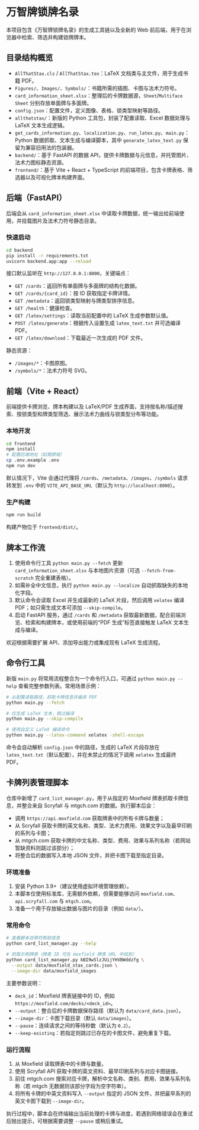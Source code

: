# 万智牌锁牌名录

本项目包含《万智牌锁牌名录》的生成工具链以及全新的 Web 前后端，用于在浏览器中检索、筛选并构建锁牌牌本。

## 目录结构概览

- `AllThatStax.cls` / `AllThatStax.tex`：LaTeX 文档类与主文件，用于生成书籍 PDF。
- `Figures/`、`Images/`、`Symbols/`：书籍所需的插图、卡图与法术力符号。
- `card_information_sheet.xlsx`：整理后的卡牌数据源，`Sheet`/`Multiface Sheet` 分别存放单面牌与多面牌。
- `config.json`：配置文件，定义图像、表格、锁类型映射等路径。
- `allthatstax/`：新版的 Python 工具包，封装了配置读取、Excel 数据处理与 LaTeX 文本生成逻辑。
- `get_cards_information.py`、`localization.py`、`run_latex.py`、`main.py`：Python 数据抓取、文本生成与编译脚本，其中 `genarate_latex_text.py` 保留为兼容旧用法的包装器。
- `backend/`：基于 FastAPI 的数据 API，提供卡牌数据与元信息，并托管图片、法术力图标静态资源。
- `frontend/`：基于 Vite + React + TypeScript 的前端项目，包含卡牌表格、筛选器以及可视化牌本构建界面。

## 后端（FastAPI）

后端会从 `card_information_sheet.xlsx` 中读取卡牌数据，统一输出给前端使用，并挂载图片及法术力符号静态目录。

### 快速启动

```bash
cd backend
pip install -r requirements.txt
uvicorn backend.app:app --reload
```

接口默认监听在 `http://127.0.0.1:8000`，关键端点：

- `GET /cards`：返回所有单面牌与多面牌的结构化数据。
- `GET /cards/{card_id}`：按 ID 获取指定卡牌详情。
- `GET /metadata`：返回锁类型映射与牌类型排序信息。
- `GET /health`：健康检查。
- `GET /latex/settings`：读取当前配置中的 LaTeX 生成参数默认值。
- `POST /latex/generate`：根据传入设置生成 `latex_text.txt` 并可选编译 PDF。
- `GET /latex/download`：下载最近一次生成的 PDF 文件。

静态资源：

- `/images/*`：卡图原图。
- `/symbols/*`：法术力符号 SVG。

## 前端（Vite + React）

前端提供卡牌浏览、牌本构建以及 LaTeX/PDF 生成界面，支持按名称/描述搜索、按锁类型和牌类型筛选、展示法术力曲线与锁类型分布等功能。

### 本地开发

```bash
cd frontend
npm install
# 配置后端地址（如需跨域）
cp .env.example .env
npm run dev
```

默认情况下，Vite 会通过代理将 `/cards`、`/metadata`、`/images`、`/symbols` 请求转发到 `.env` 中的 `VITE_API_BASE_URL`（默认为 `http://localhost:8000`）。

### 生产构建

```bash
npm run build
```

构建产物位于 `frontend/dist/`。

## 牌本工作流

1. 使用命令行工具 `python main.py --fetch` 更新 `card_information_sheet.xlsx` 与本地图片资源（可选 `--fetch-from-scratch` 完全重建表格）。
2. 如需补全中文信息，执行 `python main.py --localize` 自动抓取缺失的本地化字段。
3. 默认命令会读取 Excel 并生成最新的 LaTeX 片段，然后调用 `xelatex` 编译 PDF；如只需生成文本可添加 `--skip-compile`。
4. 启动 FastAPI 服务，通过 `/cards` 和 `/metadata` 获取最新数据，配合前端浏览、检索和构建牌本，或使用前端的“PDF 生成”标签直接触发 LaTeX 文本生成与编译。

欢迎根据需要扩展 API、添加导出能力或集成现有 LaTeX 生成流程。

## 命令行工具

新版 `main.py` 将常用流程整合为一个命令行入口，可通过 `python main.py --help` 查看完整参数列表。常用场景示例：

```bash
# 从配置读取路径，抓取卡牌信息并编译 PDF
python main.py --fetch

# 仅生成 LaTeX 文本，跳过编译
python main.py --skip-compile

# 使用自定义 LaTeX 编译命令
python main.py --latex-command xelatex -shell-escape
```

命令会自动解析 `config.json` 中的路径，生成的 LaTeX 片段存放在 `latex_text.txt`（默认配置），并在未禁止的情况下调用 `xelatex` 生成最终 PDF。

## 卡牌列表管理脚本

仓库中新增了 `card_list_manager.py`，用于从指定的 Moxfield 牌表抓取卡牌信息，并整合来自 Scryfall 与 mtgch.com 的数据。执行脚本后会：

- 调用 `https://api.moxfield.com` 获取牌表中的所有卡牌与数量；
- 从 Scryfall 获取卡牌的英文名称、类型、法术力费用、效果文字以及最早印刷的系列与卡图；
- 从 mtgch.com 获取卡牌的中文名称、类型、费用、效果与系列名称（若网站暂缺资料则跳过该部分）；
- 将整合后的数据写入本地 JSON 文件，并把卡图下载至指定目录。

### 环境准备

1. 安装 Python 3.9+（建议使用虚拟环境管理依赖）。
2. 本脚本仅使用标准库，无需额外依赖，但需要能够访问 `moxfield.com`、`api.scryfall.com` 与 `mtgch.com`。
3. 准备一个用于存放输出数据与图片的目录（例如 `data/`）。

### 常用命令

```bash
# 查看脚本自带的帮助信息
python card_list_manager.py --help

# 抓取示例牌表（牌表 ID 可在 moxfield 牌表 URL 中找到）
python card_list_manager.py kBI9w5lzJUijYHVBWddzfg \
  --output data/moxfield_stax_cards.json \
  --image-dir data/moxfield_images
```

主要参数说明：

- `deck_id`：Moxfield 牌表链接中的 ID，例如 `https://moxfield.com/decks/<deck_id>`。
- `--output`：整合后的卡牌数据保存路径（默认为 `data/card_data.json`）。
- `--image-dir`：卡图下载目录（默认 `data/images`）。
- `--pause`：连续请求之间的等待秒数（默认为 `0.2`）。
- `--keep-existing`：若指定则跳过已存在的卡图文件，避免重复下载。

### 运行流程

1. 从 Moxfield 读取牌表中的卡牌与数量。
2. 使用 Scryfall API 获取卡牌的英文资料、最早印刷系列与对应卡图链接。
3. 前往 mtgch.com 搜索对应卡牌，解析中文名称、类别、费用、效果与系列名称（若 mtgch 无数据则该部分字段为空字符串）。
4. 将所有卡牌的中英文资料写入 `--output` 指定的 JSON 文件，并把最早系列的英文卡图下载到 `--image-dir`。

执行过程中，脚本会在终端输出当前处理的卡牌与进度，若遇到网络错误会在重试后抛出提示，可根据需要调整 `--pause` 或稍后重试。
